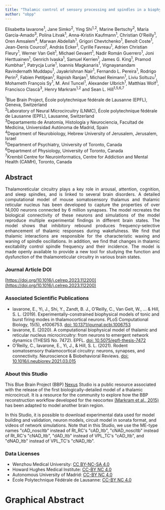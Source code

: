 ```yaml
---
title: "Thalamic control of sensory processing and spindles in a biophysical somatosensory thalamoreticular circuit model of wakefulness and sleep"
author: "obpp"
---
```


Elisabetta Iavarone<sup>1</sup>, Jane Simko<sup>2</sup>, Ying Shi<sup>1,2</sup>, Marine Bertschy<sup>2</sup>, María García-Amado<sup>3</sup>, Polina Litvak<sup>1</sup>, Anna-Kristin Kaufmann<sup>1</sup>, Christian O’Reilly<sup>1</sup>, Oren Amsalem<sup>4</sup>, Marwan Abdellah<sup>1</sup>, Grigori Chevtchenko<sup>1</sup>, Benoît Coste<sup>1</sup>, Jean-Denis Courcol<sup>1</sup>, András Ecker<sup>1</sup>, Cyrille Favreau<sup>1</sup>, Adrien Christian Fleury<sup>1</sup>, Werner Van Geit<sup>1</sup>, Michael Gevaert<sup>1</sup>, Nadir Román Guerrero<sup>1</sup>, Joni Herttuainen<sup>1</sup>, Genrich Ivaska<sup>1</sup>, Samuel Kerrien<sup>1</sup>, James G. King<sup>1</sup>, Pramod Kumbhar<sup>1</sup>, Patrycja Lurie<sup>1</sup>, Ioannis Magkanaris<sup>1</sup>, Vignayanandam Ravindernath Muddapu<sup>1</sup>, Jayakrishnan Nair<sup>1</sup>, Fernando L. Pereira<sup>1</sup>, Rodrigo Perin<sup>2</sup>, Fabien Petitjean<sup>1</sup>, Rajnish Ranjan<sup>1</sup>, Michael Reimann<sup>1</sup>, Liviu Soltuzu<sup>1</sup>, Mohameth François Sy<sup>1</sup>, M. Anıl Tuncel<sup>1</sup>, Alexander Ulbrich<sup>1</sup>, Matthias Wolf<sup>1</sup>, Francisco Clascà<sup>3</sup>, Henry Markram<sup>1,2</sup> and Sean L. Hill<sup>1,5,6,7</sup>

<sup>1</sup>Blue Brain Project, École polytechnique fédérale de Lausanne (EPFL), Geneva, Switzerland  
<sup>2</sup>Laboratory of Neural Microcircuitry (LNMC), École polytechnique fédérale de Lausanne (EPFL), Lausanne, Switzerland  
<sup>3</sup>Departamento de Anatomía, Histología y Neurociencia, Facultad de Medicina, Universidad Autónoma de Madrid, Spain  
<sup>4</sup>Department of Neurobiology, Hebrew University of Jerusalem, Jerusalem, Israel  
<sup>5</sup>Department of Psychiatry, University of Toronto, Canada  
<sup>6</sup>Department of Physiology, University of Toronto, Canada  
<sup>7</sup>Krembil Centre for Neuroinformatics, Centre for Addiction and Mental Health (CAMH), Toronto, Canada

## Abstract

<p style='text-align: justify;'>Thalamoreticular circuitry plays a key role in arousal, attention, cognition, and sleep spindles, and is linked to several brain disorders. A detailed computational model of mouse somatosensory thalamus and thalamic reticular nucleus has been developed to capture the properties of over 14,000 neurons connected by 6 million synapses. The model recreates the biological connectivity of these neurons and simulations of the model reproduce multiple experimental findings in different brain states. The model shows that inhibitory rebound produces frequency-selective enhancement of thalamic responses during wakefulness. We find that thalamic interactions are responsible for the characteristic waxing and waning of spindle oscillations. In addition, we find that changes in thalamic excitability control spindle frequency and their incidence. The model is made openly available to provide a new tool for studying the function and dysfunction of the thalamoreticular circuitry in various brain states.</p>

### Journal Article DOI

[https://doi.org/10.1016/j.celrep.2023.112200](https://doi.org/10.1016/j.celrep.2023.112200)

### Associated Scientific Publications

- Iavarone, E., Yi, J., Shi, Y., Zandt, B. J., O’Reilly, C., Van Geit, W., ... & Hill, S. L. (2019). Experimentally-constrained biophysical models of tonic and burst firing modes in thalamocortical neurons. PLoS Computational Biology, 15(5), e1006753. [doi: 10.1371/journal.pcbi.1006753](https://doi.org/10.1371/journal.pcbi.1006753)
- Iavarone, E. (2020). A computational biophysical model of thalamic and reticular nucleus microcircuitry: from neurons to emergent network dynamics (THESIS No. 7472). EPFL. [doi: 10.5075/epfl-thesis-7472](https://doi.org/10.5075/epfl-thesis-7472)
- O’Reilly, C., Iavarone, E., Yi, J., & Hill, S. L. (2021). Rodent somatosensory thalamocortical circuitry: neurons, synapses, and connectivity. Neuroscience & Biobehavioral Reviews. [doi: 10.1016/j.neubiorev.2021.03.015](https://doi.org/10.1016/j.neubiorev.2021.03.015)

### About this Studio

This Blue Brain Project (BBP) [Nexus](https://bluebrainnexus.io/) Studio is a public resource associated with the release of the first biologically-detailed model of a thalamic microcircuit. It is a resource for the community to explore how the BBP reconstruction workflow developed for the neocortex [(Markram et al., 2015)](https://doi.org/10.1016/j.cell.2015.09.029) has been adapted to model another brain region.

In this Studio, it is possible to download experimental data used for model building and validation, neuron models, circuit model in sonata format, and videos of network simulations. Note that in this Studio, we use the ME-type names "cAD_noscltb" instead of Rt_RC's "cAD_ltb", "cNAD_noscltb" instead of Rt_RC's "cNAD_ltb", "dAD_ltb" instead of VPL_TC's "cAD_ltb", and "dNAD_ltb" instead of VPL_TC's "cNAD_ltb".

### Data Licenses

- Wenzhou Medical University: [CC BY-NC-SA 4.0](https://creativecommons.org/licenses/by-nc-sa/4.0/)
- Howard Hughes Medical Institute: [CC-BY NC 4.0](https://creativecommons.org/licenses/by-nc/4.0/)
- Autonomous University of Madrid: [CC-BY NC 4.0](https://creativecommons.org/licenses/by-nc/4.0/)
- École Polytechnique Fédérale de Lausanne: [CC-BY NC 4.0](https://creativecommons.org/licenses/by-nc/4.0/)

# Graphical Abstract